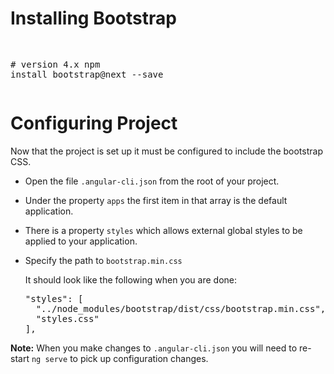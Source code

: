 # Installing Bootstrap

<div class="highlight highlight-source-shell"><pre>

<span class="pl-c"><span class="pl-c">#</span> version 4.x</span>
npm install bootstrap@next --save</pre></div>

# Configuring Project
<p>Now that the project is set up it must be configured to include the bootstrap CSS.</p>
<ul>
<li>
<p>Open the file <code>.angular-cli.json</code> from the root of your project.</p>
</li>
<li>
<p>Under the property <code>apps</code> the first item in that array is the default application.</p>
</li>
<li>
<p>There is a property <code>styles</code> which allows external global styles to be applied to your application.</p>
</li>
<li>
<p>Specify the path to <code>bootstrap.min.css</code></p>
<p>It should look like the following when you are done:</p>
<div class="highlight highlight-source-json"><pre><span class="pl-s"><span class="pl-pds">"</span>styles<span class="pl-pds">"</span></span>: [
  <span class="pl-s"><span class="pl-pds">"</span>../node_modules/bootstrap/dist/css/bootstrap.min.css<span class="pl-pds">"</span></span>,
  <span class="pl-s"><span class="pl-pds">"</span>styles.css<span class="pl-pds">"</span></span>
],</pre></div>
</li>
</ul>
<p><strong>Note:</strong> When you make changes to <code>.angular-cli.json</code> you will need to re-start <code>ng serve</code> to pick up configuration changes.</p>
